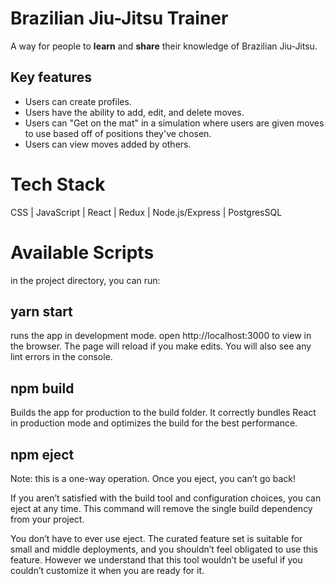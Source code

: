 # Brazilian Jiu-Jitsu Trainer
A way for people to **learn** and **share** their knowledge of Brazilian Jiu-Jitsu.

## Key features
* Users can create profiles.
* Users have the ability to add, edit, and delete moves.
* Users can "Get on the mat" in a simulation where users are given moves to use based off of positions they've chosen.
* Users can view moves added by others.

# Tech Stack
CSS | JavaScript | React | Redux | Node.js/Express | PostgresSQL

# Available Scripts 
in the project directory, you can run:
## yarn start 
runs the app in development mode. open http://localhost:3000 to view in the browser.
The page will reload if you make edits. You will also see any lint errors in the console.

## npm build
Builds the app for production to the build folder. It correctly bundles React in production mode and optimizes the build for the best performance.

## npm eject
Note: this is a one-way operation. Once you eject, you can’t go back!

If you aren’t satisfied with the build tool and configuration choices, you can eject at any time. This command will remove the single build dependency from your project.

You don’t have to ever use eject. The curated feature set is suitable for small and middle deployments, and you shouldn’t feel obligated to use this feature. However we understand that this tool wouldn’t be useful if you couldn’t customize it when you are ready for it.

